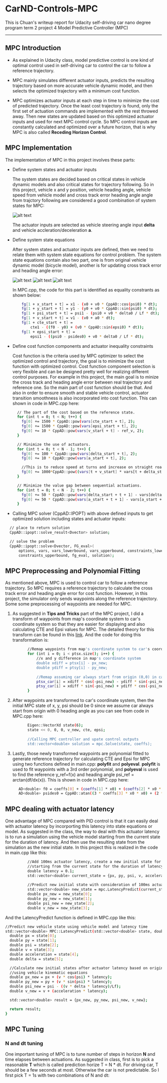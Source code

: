 # CarND-Controls-MPC
This is Chuan's writeup report for Udacity self-driving car nano degree program term 2 project 4 Model Predictive Controller (MPC)

---
[//]: # (Image References)

[image1]: ./SystemStates.png "SystemStates"
[image2]: ./VehicleModelEquations.png "vehiclemodel"
[image3]: ./CTEEquations.png "CTEEquation"
[image4]: ./EpsiEquations.png "epsiEquation"

## MPC Introduction

* As explained in Udacity class, model predictive control is one kind of optimal control used in self-driving car to control the car to follow a reference trajectory.

* MPC mainly simulates different actuator inputs, predicts the resulting trajectory based on more accurate vehicle dynamic model, and then selects the optimized trajectory with a minimum cost function.

* MPC optimizes actuator inputs at each step in time to minimize the cost of predicted trajectory. Once the least cost trajectory is found, only the first set of actuation commands are implemented with the rest throwed away. Then new states are updated based on this optimized actuator inputs and used for next MPC control cycle. So MPC control inputs are constantly calculated and optimized over a future horizon, that is why MPC is also called **Receding Horizon Control**.


## MPC Implementation

The implementation of MPC in this project involves these parts:

* Define system states and actuator inputs
  
  The system states are decided based on critical states in vehicle dynamic models and also critical states for trajectory following. So in this project, vehicle x and y position, vehicle heading angle, vehicle speed from vehicle model and cross track error heading angle angle from trajctory following are considered a good combination of system states for MPC:
  
  ![alt text][image1]
  
  The actuator inputs are selected as vehicle steering angle input **delta** and vehicle accleration/deceleration **a**.
  
* Define system state equations

  After system states and actuator inputs are defined, then we need to relate them with system state equations for control problem. The system state equations contain also two part, one is from original vehicle dynamic model (bicycle model), another is for updating cross track error and heading angle error:
  
    ![alt text][image2]
    ![alt text][image3]
    ![alt text][image4]
    
  In MPC.cpp, the code for this part is identified as equality constrants as shown below:
  ```sh
      fg[1 + x_start + t] = x1 - (x0 + v0 * CppAD::cos(psi0) * dt);
      fg[1 + y_start + t] = y1 - (y0 + v0 * CppAD::sin(psi0) * dt);
      fg[1 + psi_start + t] = psi1 - (psi0 + v0 * delta0 / Lf * dt);
      fg[1 + v_start + t] = v1 - (v0 + a0 * dt);
      fg[1 + cte_start + t] =
          cte1 - ((f0 - y0) + (v0 * CppAD::sin(epsi0) * dt));
      fg[1 + epsi_start + t] =
          epsi1 - ((psi0 - psides0) + v0 * delta0 / Lf * dt);
  ```
  
* Define cost function components and actuator inequality constraints

  Cost function is the criteria used by MPC optimizer to select the optimized control and trajectory, the goal is to minimize the cost function with optimized control. Cost function component selection is very flexible and can be designed pretty well for realizing different control purposes. For example in this project, the main goal is to minize the cross track and heading angle error between real trajectory and reference one. So the main part of cost function should be that. And also in order to ensure smooth and stable vehicle control, actuator transition smoothness is also incorporated into cost function. This can shown in code in MPC.cpp here:

  ```sh
    // The part of the cost based on the reference state.
    for (int t = 0; t < N; t++) {
      fg[0] += 1500 * CppAD::pow(vars[cte_start + t], 2);
      fg[0] += 1500 * CppAD::pow(vars[epsi_start + t], 2);
      fg[0] += 10 * CppAD::pow(vars[v_start + t] - ref_v, 2);
    }

    // Minimize the use of actuators.
    for (int t = 0; t < N - 1; t++) {
      fg[0] += 100 * CppAD::pow(vars[delta_start + t], 2);
      fg[0] += 10 * CppAD::pow(vars[a_start + t], 2);

      //This is to reduce speed at turns and increase on straight road
      fg[0] += 1000*CppAD::pow((vars[t + v_start] * vars[t + delta_start]), 2);
    }

    // Minimize the value gap between sequential actuations.
    for (int t = 0; t < N - 2; t++) {
      fg[0] += 50 * CppAD::pow(vars[delta_start + t + 1] - vars[delta_start + t], 2);
      fg[0] += 50 * CppAD::pow(vars[a_start + t + 1] - vars[a_start + t], 2);
    }
  ```
  
* Calling MPC solver (CppAD::IPOPT)  with above defined inputs to get optimized solution including states and actuator inputs:

```sh
  // place to return solution
  CppAD::ipopt::solve_result<Dvector> solution;

  // solve the problem
  CppAD::ipopt::solve<Dvector, FG_eval>(
      options, vars, vars_lowerbound, vars_upperbound, constraints_lowerbound,
      constraints_upperbound, fg_eval, solution);
```

## MPC Preprocessing and Polynomial Fitting

As mentioned above, MPC is used to control car to follow a reference trajectory. So MPC requires a reference trajectory to calculate the cross track error and heading angle error for cost function. However, in this project, the simulator only sends waypoints along the reference trajectory. Some some preprocessing of waypoints are needed for MPC. 

1. As suggested in **Tips and Tricks** part of the MPC project, I did a transform of waypoints from map's coordinate system to car's coordinate system so that they are easier for displaying and also calculating CTE and Epsi values for MPC. The detailed theory for this transform can be found in this [link](https://www.miniphysics.com/coordinate-transformation-under-rotation.html). And the code for doing this transformation is:
```sh
          //Remap waypoints from map's coordinate system to car's coordinate system
          for (int i = 0; i < ptsx.size(); i++) {
              //x and y difference in map's coordinate system
              double xdiff = ptsx[i] - px_new;
              double ydiff = ptsy[i] - py_new;
              
              //Remap assuming car always start from origin (0,0) in car's coordinate system
              ptsx_car[i] = xdiff * cos(-psi_new) - ydiff * sin(-psi_new);
              ptsy_car[i] = xdiff * sin(-psi_new) + ydiff * cos(-psi_new);
          } 
```
2. After waypoints are transformed to car's coordinate system, then the initial MPC state of x, y, psi should be 0 since we assume car always start from origin with 0 heading angle as you can see from code in MPC.cpp here:
```sh
          Eigen::VectorXd state(6);
          state << 0, 0, 0, v_new, cte, epsi;
          
          //Calling MPC controller and upate control outputs
          std::vector<double> solution = mpc.Solve(state, coeffs);
```
3. Lastly, those newly transformed waypoints are polynomial fitted to generate reference trajectory for calculating CTE and Epsi for MPC using two functions defined in main.cpp: **polyfit** and **polyeval**. **polyfit** is used to fit waypoints with a 3rd order polynomial, and **polyeval** is used to find the reference y_ref=f(x) and heading angle psi_ref = arctan(df/dx(x)). This is shown in code in MPC.cpp here:
```sh
      AD<double> f0 = coeffs[0] + (coeffs[1] * x0) + (coeffs[2] * x0 * x0) + (coeffs[3] * x0 * x0 * x0);
      AD<double> psides0 = CppAD::atan((3 * coeffs[3] * x0 * x0) + (2 * coeffs[2] * x0) + coeffs[1]);
```

## MPC dealing with actuator latency

One advantage of MPC compared with PID control is that it can easily deal with actuator latency by incorporting this latency into state equations or model. As suggested in the class, the way to deal with this actuator latency is to run a simulation using the vehicle model starting from the current state for the duration of latency. And then use the resulting state from the simulation as the new initial state. In this project this is realized in the code in main.cpp like this:
```sh
          //Add 100ms actuator latency, create a new initial state for MPC using the vehicle model
          //starting from the current state for the duration of latency
          double latency = 0.1;
          std::vector<double> current_state = {px, py, psi, v, acceleration, delta};
          
          //Predict new initial state with consideration of 100ms actuator latency
          std::vector<double> new_state = mpc.LatencyPredict(current_state, latency);
          double px_new = new_state[0];
          double py_new = new_state[1];
          double psi_new = new_state[2];
          double v_new = new_state[3];
```

And the LatencyPredict function is defined in MPC.cpp like this:
```sh
//Predict new vehicle state using vehicle model and latency time
std::vector<double> MPC::LatencyPredict(std::vector<double> state, double latency) {
  double px = state[0];
  double py = state[1];
  double psi = state[2];
  double v = state[3];
  double acceleration = state[4];
  double delta = state[5];

  //Calculate new initial states after actuator latency based on original initial state
  //using vehicle kinematic equations
  double px_new = px + (v * cos(psi) * latency);
  double py_new = py + (v * sin(psi) * latency);
  double psi_new = psi - ((v * delta * latency)/Lf);
  double v_new = v + (acceleration * latency);

  std::vector<double> result = {px_new, py_new, psi_new, v_new};

  return result;
}
```
## MPC Tuning

### N and dt tuning
One important tuning of MPC is to tune number of steps in horizon **N** and time elapses between actuations. As suggested in class, first is to pick a reasonable **T** which is called prediction horize T = N * dt. For driving car, T should be a few seconds at most. Otherwise the car is not predictable. So I first pick T = 1s with two combinations of N and dt:

